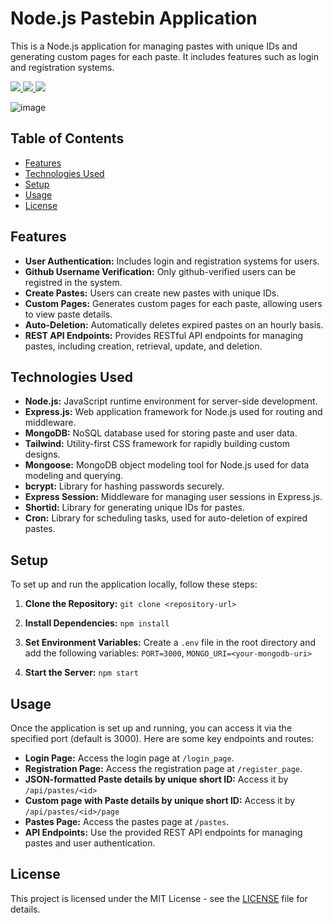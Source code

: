 # Node.js Pastebin Application

This is a Node.js application for managing pastes with unique IDs and generating custom pages for each paste. It includes features such as login and registration systems.

<a href="https://github.com/silvermete0r/pastebin_app_nodejs">
    <img src="https://img.shields.io/github/stars/silvermete0r/pastebin_app_nodejs?style=social">
</a> 
<a href="https://github.com/silvermete0r/pastebin_app_nodejs">
    <img src="https://img.shields.io/github/forks/silvermete0r/pastebin_app_nodejs?style=plastic">
</a> 
<a href="https://github.com/silvermete0r/pastebin_app_nodejs">
    <img src="https://img.shields.io/github/license/silvermete0r/pastebin_app_nodejs?style=plastic">
</a>

![image](https://github.com/silvermete0r/pastebin_app_nodejs/assets/108217670/1fc933e6-5cda-4455-af74-06b613da41c9)


## Table of Contents

- [Features](#features)
- [Technologies Used](#technologies-used)
- [Setup](#setup)
- [Usage](#usage)
- [License](#license)

## Features

- **User Authentication:** Includes login and registration systems for users.
- **Github Username Verification:** Only github-verified users can be registred in the system.
- **Create Pastes:** Users can create new pastes with unique IDs.
- **Custom Pages:** Generates custom pages for each paste, allowing users to view paste details.
- **Auto-Deletion:** Automatically deletes expired pastes on an hourly basis.
- **REST API Endpoints:** Provides RESTful API endpoints for managing pastes, including creation, retrieval, update, and deletion.

## Technologies Used

- **Node.js:** JavaScript runtime environment for server-side development.
- **Express.js:** Web application framework for Node.js used for routing and middleware.
- **MongoDB:** NoSQL database used for storing paste and user data.
- **Tailwind:** Utility-first CSS framework for rapidly building custom designs.
- **Mongoose:** MongoDB object modeling tool for Node.js used for data modeling and querying.
- **bcrypt:** Library for hashing passwords securely.
- **Express Session:** Middleware for managing user sessions in Express.js.
- **Shortid:** Library for generating unique IDs for pastes.
- **Cron:** Library for scheduling tasks, used for auto-deletion of expired pastes.

## Setup

To set up and run the application locally, follow these steps:

1. **Clone the Repository:** `git clone <repository-url>`
2. **Install Dependencies:** `npm install`
3. **Set Environment Variables:** Create a `.env` file in the root directory and add the following variables: `PORT=3000`, `MONGO_URI=<your-mongodb-uri>`

4. **Start the Server:** `npm start`

## Usage

Once the application is set up and running, you can access it via the specified port (default is 3000). Here are some key endpoints and routes:

- **Login Page:** Access the login page at `/login_page`.
- **Registration Page:** Access the registration page at `/register_page`.
- **JSON-formatted Paste details by unique short ID:** Access it by `/api/pastes/<id>`
- **Custom page with Paste details by unique short ID:** Access it by `/api/pastes/<id>/page`
- **Pastes Page:** Access the pastes page at `/pastes`.
- **API Endpoints:** Use the provided REST API endpoints for managing pastes and user authentication.

## License

This project is licensed under the MIT License - see the [LICENSE](LICENSE) file for details.

